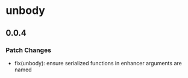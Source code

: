 # unbody

## 0.0.4

### Patch Changes

- fix(unbody): ensure serialized functions in enhancer arguments are named
